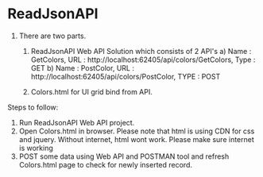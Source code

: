 # ReadJsonAPI

1) There are two parts. 
	
	1) ReadJsonAPI Web API Solution which consists of 2 API's 
		a) Name : GetColors, URL : http://localhost:62405/api/colors/GetColors, Type : GET
		b) Name : PostColor, URL : http://localhost:62405/api/colors/PostColor, TYPE : POST

	2) Colors.html for UI grid bind from API.

Steps to follow:
1) Run ReadJsonAPI Web API project.
2) Open Colors.html in browser. Please note that html is using CDN for css and jquery. Without internet, html wont work. Please make sure internet is working
3) POST some data using Web API and POSTMAN tool and refresh Colors.html page to check for newly inserted record.
	
	 
